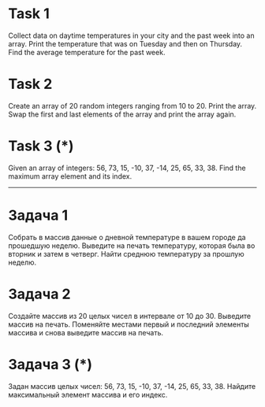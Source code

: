 
# Task 1
Collect data on daytime temperatures in your city and the past week into an array.
Print the temperature that was on Tuesday and then on Thursday.
Find the average temperature for the past week.

# Task 2
Create an array of 20 random integers ranging from 10 to 20.
Print the array.
Swap the first and last elements of the array and print the array again.

# Task 3 (*)
Given an array of integers: 56, 73, 15, -10, 37, -14, 25, 65, 33, 38.
Find the maximum array element and its index.

_____________________________

# Задача 1
Собрать в массив данные о дневной температуре в вашем городе да прошедшую неделю.
Выведите на печать температуру, которая была во вторник и затем в четверг.
Найти среднюю температуру за прошлую неделю.

# Задача 2
Создайте массив из 20 целых чисел в интервале от 10 до 30.
Выведите массив на печать.
Поменяйте местами первый и последний элементы массива и снова выведите массив на печать.

# Задача 3 (*)
Задан массив целых чисел: 56, 73, 15, -10, 37, -14, 25, 65, 33, 38.
Найдите максимальный элемент массива и его индекс.